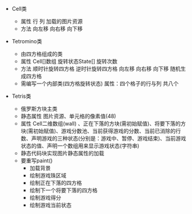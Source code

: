 - Cell类
  - 属性 行 列 加载的图片资源
  - 方法 向左移 向右移 向下移



- Tetromino类
  - 由四方格组成的类
  - 属性 Cell[]数组 旋转状态State[] 旋转次数
  - 方法 顺时针旋转四方格 逆时针旋转四方格 向左移 向右移 向下移 随机生成四方格
  - 需编写一个内部类(四方格旋转状态) 属性：四个格子的行与列 共八个



- Tetris类
  - 俄罗斯方块主类
  - 静态属性 图片资源、单元格的像素值(48)
  - 属性 Cell二维数组(wall) 、正在下落的方块(需初始赋值)、将要下落的方块(需初始赋值)、游戏分数池、当前获得游戏的分数、当前已消除的行数、声明游戏的三种状态(分别是：游戏中、暂停、游戏结束)、当前游戏状态的值、声明一个数组用来显示游戏状态(字符串)
  - 静态代码块实现图片静态属性的加载
  - 要重写paint()
    - 加载背景
    - 绘制游戏珠区域
    - 绘制正在下落的四方格
    - 绘制下一个将要下落的四方格
    - 绘制游戏得分
    - 绘制游戏当前状态

